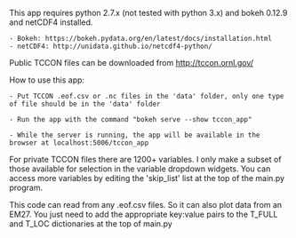 This app requires python 2.7.x (not tested with python 3.x) and bokeh 0.12.9 and netCDF4 installed.

	- Bokeh: https://bokeh.pydata.org/en/latest/docs/installation.html
	- netCDF4: http://unidata.github.io/netcdf4-python/

Public TCCON files can be downloaded from http://tccon.ornl.gov/

How to use this app:

	- Put TCCON .eof.csv or .nc files in the 'data' folder, only one type of file should be in the 'data' folder

	- Run the app with the command "bokeh serve --show tccon_app"

	- While the server is running, the app will be available in the browser at localhost:5006/tccon_app

For private TCCON files there are 1200+ variables. I only make a subset of those available for selection in the variable dropdown widgets.
You can access more variables by editing the 'skip_list' list at the top of the main.py program.

This code can read from any .eof.csv files. So it can also plot data from an EM27. You just need to add the appropriate key:value pairs to the T_FULL and T_LOC dictionaries at the top of main.py
